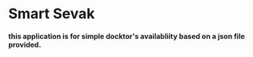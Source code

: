 # Smart Sevak

#### this application is for simple docktor's availabliity based on a json file provided.

